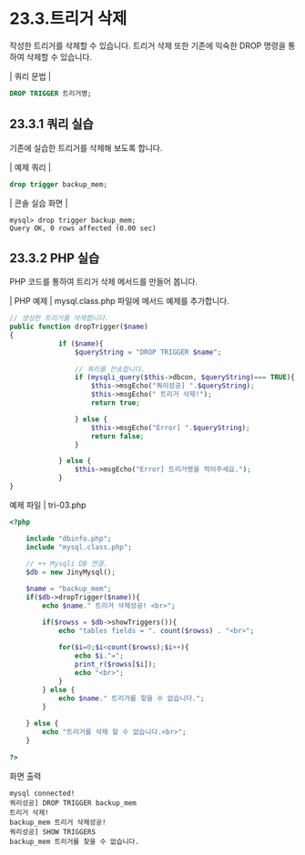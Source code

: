 # 23.3.트리거 삭제 
작성한 트리거를 삭제할 수 있습니다. 트리거 삭제 또한 기존에 익숙한 DROP 명령을 통 하여 삭제할 수 있습니다.  

| 쿼리 문법 | 
```sql
DROP TRIGGER 트리거명; 
```

## 23.3.1 쿼리 실습 
기존에 실습한 트리거를 삭제해 보도록 합니다.  

| 예제 쿼리 | 
```sql
drop trigger backup_mem; 
```

| 콘솔 실습 화면 | 
```
mysql> drop trigger backup_mem;
Query OK, 0 rows affected (0.00 sec)

```

## 23.3.2 PHP 실습 
PHP 코드를 통하여 트리거 삭제 메서드를 만들어 봅니다.  

| PHP 예제 | 
mysql.class.php 파일에 메서드 예제를 추가합니다.  
```php
// 생성한 트리거를 삭제합니다.
public function dropTrigger($name)
{
            if ($name){
                $queryString = "DROP TRIGGER $name";
                
                // 쿼리를 전송합니다.
                if (mysqli_query($this->dbcon, $queryString)=== TRUE){
                    $this->msgEcho("쿼리성공] ".$queryString);
                    $this->msgEcho(" 트리거 삭제!");
                    return true; 

                } else {
                    $this->msgEcho("Error] ".$queryString);
                    return false;
                }

            } else {
                $this->msgEcho("Error] 트리거명을 적어주세요.");
            }
}

```

예제 파일 | tri-03.php 
```php
<?php

	include "dbinfo.php";
	include "mysql.class.php";
 
	// ++ Mysqli DB 연결.
	$db = new JinyMysql();

	$name = "backup_mem";
	if($db->dropTrigger($name)){
		echo $name." 트리거 삭제성공! <br>";

		if($rowss = $db->showTriggers()){
			echo "tables fields = ". count($rowss) . "<br>";
 
			for($i=0;$i<count($rowss);$i++){
				echo $i."=";            
				print_r($rowss[$i]);
				echo "<br>";
			}
		} else {
			echo $name." 트리거를 찾을 수 없습니다.";
		}
        
	} else {
		echo "트리거를 삭제 할 수 없습니다.<br>";
	}
 
?>

```

화면 출력 
```
mysql connected!
쿼리성공] DROP TRIGGER backup_mem
트리거 삭제!
backup_mem 트리거 삭제성공! 
쿼리성공] SHOW TRIGGERS
backup_mem 트리거를 찾을 수 없습니다.

```
